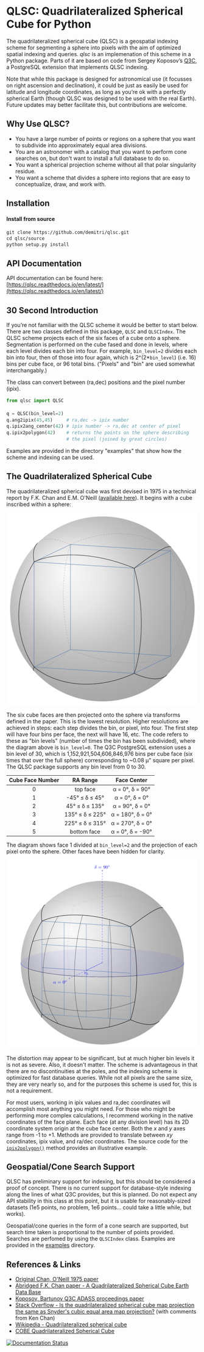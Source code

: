 # QLSC: Quadrilateralized Spherical Cube for Python

The quadrilateralized spherical cube (QLSC) is a geospatial indexing scheme for segmenting a sphere into pixels with the aim of optimized spatial indexing and queries. *qlsc* is an implemenation of this scheme in a Python package. Parts of it are based on code from Sergey Koposov’s [Q3C](https://github.com/segasai/q3c), a PostgreSQL extension that implements QLSC indexing.

Note that while this package is designed for astronomical use (it focusses on right ascension and declination), it could be just as easily be used for latitude and longitude coordinates, as long as you’re ok with a perfectly spherical Earth (though QLSC was designed to be used with the real Earth). Future updates may better facilitate this, but contributions are welcome.

## Why Use QLSC?

* You have a large number of points or regions on a sphere that you want to subdivide into approximately equal area divisions.
* You are an astronomer with a catalog that you want to perform cone searches on, but don't want to install a full database to do so.
* You want a spherical projection scheme without all that polar singularity residue.
* You want a scheme that divides a sphere into regions that are easy to conceptualize, draw, and work with.

## Installation

#### Install from source

    git clone https://github.com/demitri/qlsc.git
    cd qlsc/source
    python setup.py install

## API Documentation
  
API documentation can be found here: [https://qlsc.readthedocs.io/en/latest/](https://qlsc.readthedocs.io/en/latest/)

  
## 30 Second Introduction

If you’re not familiar with the QLSC scheme it would be better to start below. There are two classes defined in this package, `QLSC` and `QLSCIndex`. The QLSC scheme projects each of the six faces of a cube onto a sphere. Segmentation is performed on the cube fased and done in levels, where each level divides each bin into four. For example, `bin_level=2` divides each bin into four, then of those into four again, which is 2^(2*`bin_level`) (i.e. 16) bins per cube face, or 96 total bins. ("Pixels" and "bin" are used somewhat interchangably.)

The class can convert between (ra,dec) positions and the pixel number (ipix).

```python
from qlsc import QLSC
    
q = QLSC(bin_level=2)
q.ang2ipix(45,45)     # ra,dec -> ipix number
q.ipix2ang_center(42) # ipix number -> ra,dec at center of pixel
q.ipix2polygon(42)    # returns the points on the sphere describing
                      # the pixel (joined by great circles)
```

Examples are provided in the directory "examples" that show how the scheme and indexing can be used.

## The Quadrilateralized Spherical Cube

The quadrilateralized spherical cube was first devised in 1975 in a technical report by F.K. Chan and E.M. O'Neill ([available here](https://ntrl.ntis.gov/NTRL/dashboard/searchResults/titleDetail/ADA010232.xhtml)). It begins with a cube inscribed within a sphere:

![](figures/cube_in_sphere/cube_in_sphere.png)

The six cube faces are then projected onto the sphere via transforms defined in the paper. This is the lowest resolution. Higher resolutions are achieved in steps: each step divides the bin, or pixel, into four. The first step will have four bins per face, the next will have 16, etc. The code refers to these as "bin levels" (number of times the bin has been subdivided), where the diagram above is `bin_level=0`. The Q3C PostgreSQL extension uses a bin level of 30, which is 1,152,921,504,606,846,976 bins per cube face (six times that over the full sphere) corresponding to ~0.08 μ" square per pixel. The QLSC package supports any bin level from 0 to 30.

| Cube Face Number | RA Range | Face Center    |
|:----------------:| :------: | :------------: |
|  0          | top face | α = 0°, δ = 90° |
|  1          | -45° ≤ δ ≤ 45° | α = 0°, δ = 0° |
|  2          | 45° ≤ δ ≤ 135° | α = 90°, δ = 0° |
|  3          | 135° ≤ δ ≤ 225° | α = 180°, δ = 0° |
|  4          | 225° ≤ δ ≤ 315° | α = 270°, δ = 0° |
|  5          | bottom face | α = 0°, δ = -90° |

The diagram shows face 1 divided at `bin_level=2` and the projection of each pixel onto the sphere. Other faces have been hidden for clarity.

![](figures/cube_subdivisions/cube_subdivisions.png)

The distortion may appear to be significant, but at much higher bin levels it is not as severe. Also, it doesn't matter. The scheme is advantageous in that there are no discontinuities at the poles, and the indexing scheme is optimized for fast database queries. While not all pixels are the same size, they are very nearly so, and for the purposes this scheme is used for, this is not a requirement.

For most users, working in ipix values and ra,dec coordinates will accomplish most anything you might need. For those who might be performing more complex calculations, I recommend working in the native coordinates of the face plane. Each face (at any division level) has its 2D coordinate system origin at the cube face center. Both the *x* and *y* axes range from -1 to +1. Methods are provided to translate between *xy* coordinates, ipix value, and ra/dec coordinates. The source code for the [`ipix2polygon()`](https://qlsc.readthedocs.io/en/latest/api.html#qlsc.QLSC.ipix2polygon) method provides an illustrative example.

## Geospatial/Cone Search Support

QLSC has preliminary support for indexing, but this should be considered a proof of concept. There is no current support for database-style indexing along the lines of what Q3C provides, but this is planned. Do not expect any API stability in this class at this point, but it is usable for reasonably-sized datasets (1e5 points, no problem, 1e6 points... could take a little while, but works).

Geospatial/cone queries in the form of a cone search are supported, but search time taken is proportional to the number of points provided. Searches are perfomed by using the `QLSCIndex` class. Examples are provided in the [examples](https://github.com/demitri/qlsc/tree/master/examples) directory.

## References & Links

* [Original Chan, O'Neill 1975 paper](https://ntrl.ntis.gov/NTRL/dashboard/searchResults/titleDetail/ADA010232.xhtml)
* [Abridged F.K. Chan paper - A Quadrilateralized Spherical Cube Earth Data Base](https://ntrs.nasa.gov/archive/nasa/casi.ntrs.nasa.gov/19810002572.pdf)
* [Koposov, Bartunov Q3C ADASS proceedings paper](https://ui.adsabs.harvard.edu/abs/2006ASPC..351..735K/abstract)
* [Stack Overflow - Is the quadrilateralized spherical cube map projection the same as Snyder's cubic equal area map projection?](https://gis.stackexchange.com/questions/40957/is-the-quadrilateralized-spherical-cube-map-projection-the-same-as-snyders-cubi) (with comments from Ken Chan)
* [Wikipedia - Quadrilateralized spherical cube](https://en.wikipedia.org/wiki/Quadrilateralized_spherical_cube)
* [COBE Quadrilateralized Spherical Cube](https://lambda.gsfc.nasa.gov/product/cobe/skymap_info_new.cfm)


[![Documentation Status](https://readthedocs.org/projects/qlsc/badge/?version=latest)](https://qlsc.readthedocs.io/en/latest/?badge=latest)

